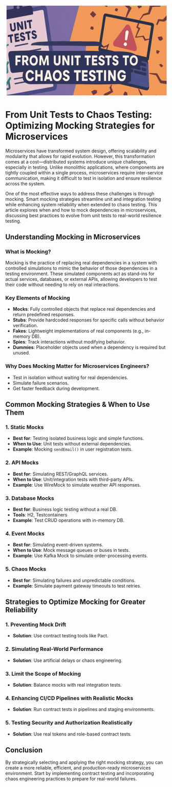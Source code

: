 ![Banner](/assets/2025/unittochaos.png)
# From Unit Tests to Chaos Testing: Optimizing Mocking Strategies for Microservices

Microservices have transformed system design, offering scalability and modularity that allows for rapid evolution. However, this transformation comes at a cost—distributed systems introduce unique challenges, especially in testing. Unlike monolithic applications, where components are tightly coupled within a single process, microservices require inter-service communication, making it difficult to test in isolation and ensure resilience across the system.

One of the most effective ways to address these challenges is through mocking. Smart mocking strategies streamline unit and integration testing while enhancing system reliability when extended to chaos testing. This article explores when and how to mock dependencies in microservices, discussing best practices to evolve from unit tests to real-world resilience testing.

## Understanding Mocking in Microservices

### What is Mocking?
Mocking is the practice of replacing real dependencies in a system with controlled simulations to mimic the behavior of those dependencies in a testing environment. These simulated components act as stand-ins for actual services, databases, or external APIs, allowing developers to test their code without needing to rely on real interactions.

### Key Elements of Mocking
- **Mocks**: Fully controlled objects that replace real dependencies and return predefined responses.
- **Stubs**: Provide hardcoded responses for specific calls without behavior verification.
- **Fakes**: Lightweight implementations of real components (e.g., in-memory DB).
- **Spies**: Track interactions without modifying behavior.
- **Dummies**: Placeholder objects used when a dependency is required but unused.

### Why Does Mocking Matter for Microservices Engineers?
- Test in isolation without waiting for real dependencies.
- Simulate failure scenarios.
- Get faster feedback during development.

## Common Mocking Strategies & When to Use Them

### 1. Static Mocks
- **Best for**: Testing isolated business logic and simple functions.
- **When to Use**: Unit tests without external dependencies.
- **Example**: Mocking `sendEmail()` in user registration tests.

### 2. API Mocks
- **Best for**: Simulating REST/GraphQL services.
- **When to Use**: Unit/integration tests with third-party APIs.
- **Example**: Use WireMock to simulate weather API responses.

### 3. Database Mocks
- **Best for**: Business logic testing without a real DB.
- **Tools**: H2, Testcontainers
- **Example**: Test CRUD operations with in-memory DB.

### 4. Event Mocks
- **Best for**: Simulating event-driven systems.
- **When to Use**: Mock message queues or buses in tests.
- **Example**: Use Kafka Mock to simulate order-processing events.

### 5. Chaos Mocks
- **Best for**: Simulating failures and unpredictable conditions.
- **Example**: Simulate payment gateway timeouts to test retries.

## Strategies to Optimize Mocking for Greater Reliability

### 1. Preventing Mock Drift
- **Solution**: Use contract testing tools like Pact.

### 2. Simulating Real-World Performance
- **Solution**: Use artificial delays or chaos engineering.

### 3. Limit the Scope of Mocking
- **Solution**: Balance mocks with real integration tests.

### 4. Enhancing CI/CD Pipelines with Realistic Mocks
- **Solution**: Run contract tests in pipelines and staging environments.

### 5. Testing Security and Authorization Realistically
- **Solution**: Use real tokens and role-based contract tests.

## Conclusion

By strategically selecting and applying the right mocking strategy, you can create a more reliable, efficient, and production-ready microservices environment. Start by implementing contract testing and incorporating chaos engineering practices to prepare for real-world failures.
